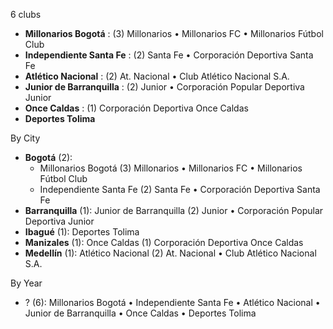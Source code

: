 6 clubs

- **Millonarios Bogotá** : (3) Millonarios • Millonarios FC • Millonarios Fútbol Club
- **Independiente Santa Fe** : (2) Santa Fe • Corporación Deportiva Santa Fe
- **Atlético Nacional** : (2) At. Nacional • Club Atlético Nacional S.A.
- **Junior de Barranquilla** : (2) Junior • Corporación Popular Deportiva Junior
- **Once Caldas** : (1) Corporación Deportiva Once Caldas
- **Deportes Tolima**




By City

- **Bogotá** (2): 
  - Millonarios Bogotá  (3) Millonarios • Millonarios FC • Millonarios Fútbol Club
  - Independiente Santa Fe  (2) Santa Fe • Corporación Deportiva Santa Fe
- **Barranquilla** (1): Junior de Barranquilla  (2) Junior • Corporación Popular Deportiva Junior
- **Ibagué** (1): Deportes Tolima 
- **Manizales** (1): Once Caldas  (1) Corporación Deportiva Once Caldas
- **Medellín** (1): Atlético Nacional  (2) At. Nacional • Club Atlético Nacional S.A.




By Year

- ? (6):   Millonarios Bogotá • Independiente Santa Fe • Atlético Nacional • Junior de Barranquilla • Once Caldas • Deportes Tolima




